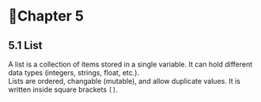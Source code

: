 # 📝Chapter 5
## 5.1 List
A list is a collection of items stored in a single variable. It can hold different data types (integers, strings, float, etc.).</br>
Lists are ordered, changable (mutable), and allow duplicate values. It is written inside square brackets ```[]```.